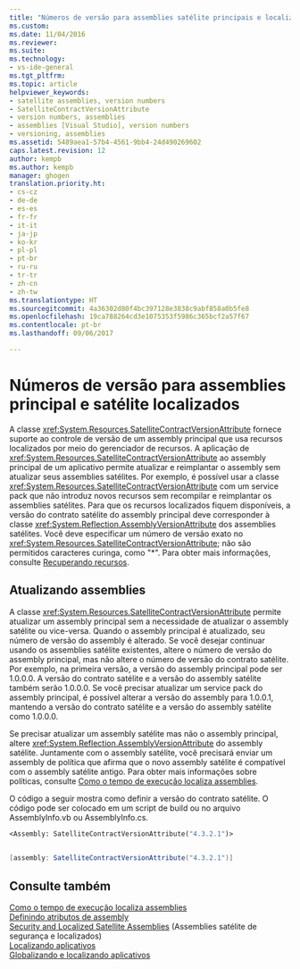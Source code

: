 ```yaml
---
title: "Números de versão para assemblies satélite principais e localizados | Microsoft Docs"
ms.custom: 
ms.date: 11/04/2016
ms.reviewer: 
ms.suite: 
ms.technology:
- vs-ide-general
ms.tgt_pltfrm: 
ms.topic: article
helpviewer_keywords:
- satellite assemblies, version numbers
- SatelliteContractVersionAttribute
- version numbers, assemblies
- assemblies [Visual Studio], version numbers
- versioning, assemblies
ms.assetid: 5489aea1-57b4-4561-9bb4-24d490269602
caps.latest.revision: 12
author: kempb
ms.author: kempb
manager: ghogen
translation.priority.ht:
- cs-cz
- de-de
- es-es
- fr-fr
- it-it
- ja-jp
- ko-kr
- pl-pl
- pt-br
- ru-ru
- tr-tr
- zh-cn
- zh-tw
ms.translationtype: HT
ms.sourcegitcommit: 4a36302d80f4bc397128e3838c9abf858a0b5fe8
ms.openlocfilehash: 19ca788264cd3e1075353f5986c365bcf2a57f67
ms.contentlocale: pt-br
ms.lasthandoff: 09/06/2017

---
```

# <a name="version-numbers-for-main-and-localized-satellite-assemblies"></a>Números de versão para assemblies principal e satélite localizados
A classe <xref:System.Resources.SatelliteContractVersionAttribute> fornece suporte ao controle de versão de um assembly principal que usa recursos localizados por meio do gerenciador de recursos. A aplicação de <xref:System.Resources.SatelliteContractVersionAttribute> ao assembly principal de um aplicativo permite atualizar e reimplantar o assembly sem atualizar seus assemblies satélites. Por exemplo, é possível usar a classe <xref:System.Resources.SatelliteContractVersionAttribute> com um service pack que não introduz novos recursos sem recompilar e reimplantar os assemblies satélites. Para que os recursos localizados fiquem disponíveis, a versão do contrato satélite do assembly principal deve corresponder à classe <xref:System.Reflection.AssemblyVersionAttribute> dos assemblies satélites. Você deve especificar um número de versão exato no <xref:System.Resources.SatelliteContractVersionAttribute>; não são permitidos caracteres curinga, como "*". Para obter mais informações, consulte [Recuperando recursos](/dotnet/framework/resources/retrieving-resources-in-desktop-apps).  
  
## <a name="updating-assemblies"></a>Atualizando assemblies  
 A classe <xref:System.Resources.SatelliteContractVersionAttribute> permite atualizar um assembly principal sem a necessidade de atualizar o assembly satélite ou vice-versa. Quando o assembly principal é atualizado, seu número de versão do assembly é alterado. Se você desejar continuar usando os assemblies satélite existentes, altere o número de versão do assembly principal, mas não altere o número de versão do contrato satélite. Por exemplo, na primeira versão, a versão do assembly principal pode ser 1.0.0.0. A versão do contrato satélite e a versão do assembly satélite também serão 1.0.0.0. Se você precisar atualizar um service pack do assembly principal, é possível alterar a versão do assembly para 1.0.0.1, mantendo a versão do contrato satélite e a versão do assembly satélite como 1.0.0.0.  
  
 Se precisar atualizar um assembly satélite mas não o assembly principal, altere <xref:System.Reflection.AssemblyVersionAttribute> do assembly satélite. Juntamente com o assembly satélite, você precisará enviar um assembly de política que afirma que o novo assembly satélite é compatível com o assembly satélite antigo. Para obter mais informações sobre políticas, consulte [Como o tempo de execução localiza assemblies](/dotnet/framework/deployment/how-the-runtime-locates-assemblies).  
  
 O código a seguir mostra como definir a versão do contrato satélite. O código pode ser colocado em um script de build ou no arquivo AssemblyInfo.vb ou AssemblyInfo.cs.  
  
```vb  
<Assembly: SatelliteContractVersionAttribute("4.3.2.1")>  
  
```  
  
```csharp  
[assembly: SatelliteContractVersionAttribute("4.3.2.1")]  
```  
  
## <a name="see-also"></a>Consulte também  
 [Como o tempo de execução localiza assemblies](/dotnet/framework/deployment/how-the-runtime-locates-assemblies)   
 [Definindo atributos de assembly](/dotnet/framework/app-domains/set-assembly-attributes)   
 [Security and Localized Satellite Assemblies](../ide/security-and-localized-satellite-assemblies.md)  (Assemblies satélite de segurança e localizados)  
 [Localizando aplicativos](../ide/localizing-applications.md)   
 [Globalizando e localizando aplicativos](../ide/globalizing-and-localizing-applications.md)
